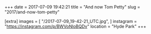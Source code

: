 +++
date = 2017-07-09 19:42:21
title = "And now Tom Petty"
slug = "2017/and-now-tom-petty"

[extra]
images = [
    "/2017-07-09_19-42-21_UTC.jpg",
]
instagram = "https://instagram.com/p/BWVoNloBQDv"
location = "Hyde Park"
+++

